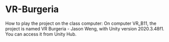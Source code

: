 # VR-Burgeria

How to play the project on the class computer: On computer VR_B11, the project is named VR Burgeria - Jason Weng, with Unity version 2020.3.48f1. You can access it from Unity Hub.

